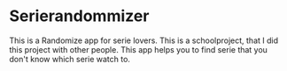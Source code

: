 # Serierandommizer
This is a Randomize app for serie lovers. This is a schoolproject, that I did this project with other people. This app helps you to find serie that you don't know which serie watch to.
